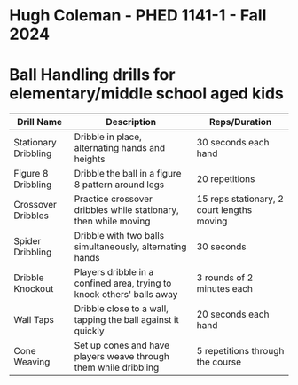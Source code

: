 # Hugh Coleman - PHED 1141-1 - Fall 2024

# Ball Handling drills for elementary/middle school aged kids

| Drill Name | Description | Reps/Duration |
|------------|-------------|---------------|
| Stationary Dribbling | Dribble in place, alternating hands and heights | 30 seconds each hand |
| Figure 8 Dribbling | Dribble the ball in a figure 8 pattern around legs | 20 repetitions |
| Crossover Dribbles | Practice crossover dribbles while stationary, then while moving | 15 reps stationary, 2 court lengths moving |
| Spider Dribbling | Dribble with two balls simultaneously, alternating hands | 30 seconds |
| Dribble Knockout | Players dribble in a confined area, trying to knock others' balls away | 3 rounds of 2 minutes each |
| Wall Taps | Dribble close to a wall, tapping the ball against it quickly | 20 seconds each hand |
| Cone Weaving | Set up cones and have players weave through them while dribbling | 5 repetitions through the course |
